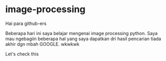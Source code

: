 # image-processing

Hai para github-ers 

Beberapa hari ini saya belajar mengenai image processing python. Saya mau ngebagiin beberapa hal yang saya dapatkan dri hasil pencarian tiada akhir dgn mbah GOOGLE. wkwkwk

Let's check this
